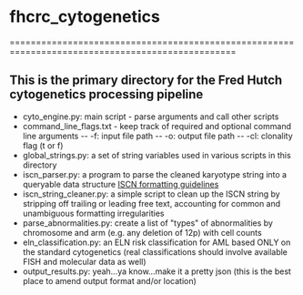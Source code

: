 # fhcrc_cytogenetics
=================================================================================================

This is the primary directory for the Fred Hutch cytogenetics processing pipeline
----------------------------------------------------------------------------------------------------------------

- cyto_engine.py: main script - parse arguments and call other scripts
- command_line_flags.txt - keep track of required and optional command line arguments
	-- -f: input file path
	-- -o: output file path
	-- -cl: clonality flag (t or f)
- global_strings.py: a set of string variables used in various scripts in this directory
- iscn_parser.py: a program to parse the cleaned karyotype string into a queryable data structure [ISCN formatting guidelines](http://www.cydas.org/Docs/ISCNAnalyser/Analysis.html)
- iscn_string_cleaner.py: a simple script to clean up the ISCN string by stripping off trailing or leading free text, accounting for common and unambiguous formatting irregularities
- parse_abnormalities.py: create a list of "types" of abnormalities by chromosome and arm (e.g. any deletion of 12p) with cell counts
- eln_classification.py: an ELN risk classification for AML based ONLY on the standard cytogenetics (real classifications should involve available FISH and molecular data as well)
- output_results.py: yeah...ya know...make it a pretty json (this is the best place to amend output format and/or location)
